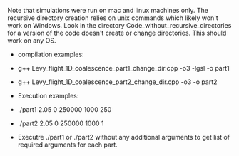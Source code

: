 Note that simulations were run on mac and linux machines only.  The recursive directory creation relies on unix commands which likely won't work on Windows.  Look in the directory Code_without_recursive_directories for a version of the code doesn't create or change directories.  This should work on any OS.



- compilation examples:


- g++  Levy_flight_1D_coalescence_part1_change_dir.cpp -o3 -lgsl -o part1
- g++ Levy_flight_1D_coalescence_part2_change_dir.cpp -o3 -o part2


- Execution examples:

- ./part1 2.05 0 250000 1000 250



- ./part2 2.05 0 250000 1000 1


- Executre ./part1 or ./part2 without any additional arguments to get list of required arguments for each part.

